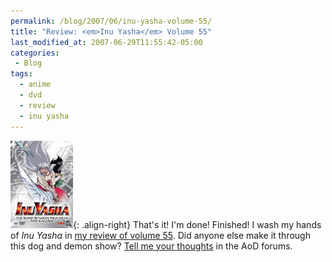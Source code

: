 ```yaml
---
permalink: /blog/2007/06/inu-yasha-volume-55/
title: "Review: <em>Inu Yasha</em> Volume 55"
last_modified_at: 2007-06-29T11:55:42-05:00
categories:
 - Blog
tags:
  - anime
  - dvd
  - review
  - inu yasha
---
```


![Inu Yasha Volume 55](/assets/images/reviews/inu_yasha-volume55.jpg){: .align-right}
That's it! I'm done! Finished! I wash my hands of _Inu Yasha_ in [my review of volume 55](http://www.animeondvd.com/reviews2/disc_reviews/6319.php).
Did anyone else make it through this dog and demon show? [Tell me your thoughts](http://www.animeondvd.com/forum/showtopic.php?tid/21939/)
in the AoD forums.